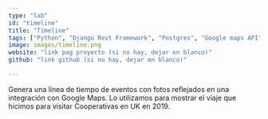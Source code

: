 ```yaml
---
type: "lab"
id: "timeline"
title: "Timeline"
tags: ["Python", "Django Rest Framework", "Postgres", "Google maps API"]
image: images/timeline.png
website: "link pag proyecto (si no hay, dejar en blanco)"
github: "link github (si no hay, dejar en blanco)"

---
```


Genera una línea de tiempo de eventos con fotos reflejados en una integración con Google Maps.
Lo utilizamos para mostrar el viaje que hicimos para visitar Cooperativas en UK en 2019.